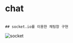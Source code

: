# chat
```

## socket.io를 이용한 채팅창 구현
```
![socket](https://user-images.githubusercontent.com/122003112/225486000-83c4d291-7307-4301-9575-f2ae1e253db4.gif)
```
